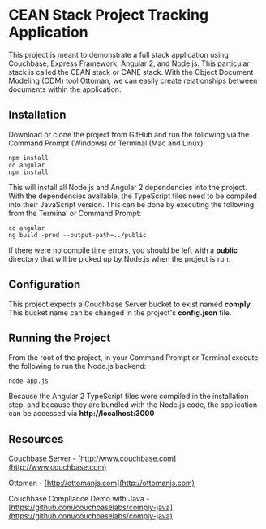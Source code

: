 # CEAN Stack Project Tracking Application

This project is meant to demonstrate a full stack application using Couchbase, Express Framework, Angular 2, and Node.js.  This particular stack is called the CEAN stack or CANE stack.  With the Object Document Modeling (ODM) tool Ottoman, we can easily create relationships between documents within the application.

## Installation

Download or clone the project from GitHub and run the following via the Command Prompt (Windows) or Terminal (Mac and Linux):

```
npm install
cd angular
npm install
```

This will install all Node.js and Angular 2 dependencies into the project.  With the dependencies available, the TypeScript files need to be compiled into their JavaScript version.  This can be done by executing the following from the Terminal or Command Prompt:

```
cd angular
ng build -prod --output-path=../public
```

If there were no compile time errors, you should be left with a **public** directory that will be picked up by Node.js when the project is run.

## Configuration

This project expects a Couchbase Server bucket to exist named **comply**.  This bucket name can be changed in the project's **config.json** file.

## Running the Project

From the root of the project, in your Command Prompt or Terminal execute the following to run the Node.js backend:

```
node app.js
```

Because the Angular 2 TypeScript files were compiled in the installation step, and because they are bundled with the Node.js code, the application can be accessed via **http://localhost:3000**

## Resources

Couchbase Server - [http://www.couchbase.com](http://www.couchbase.com)

Ottoman - [http://ottomanjs.com](http://ottomanjs.com)

Couchbase Compliance Demo with Java - [https://github.com/couchbaselabs/comply-java](https://github.com/couchbaselabs/comply-java)
